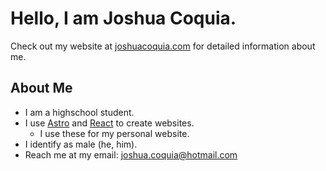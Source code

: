 # Hello, I am Joshua Coquia.
Check out my website at [joshuacoquia.com](https://joshuacoquia.com) for detailed information about me.
## About Me
- I am a highschool student.
- I use [Astro](astro.build) and [React](react.dev) to create websites.
  - I use these for my personal website.
- I identify as male (he, him).
- Reach me at my email: joshua.coquia@hotmail.com

<!-- Template text below: -->
<!--
**JoshuaCoquia/JoshuaCoquia** is a ✨ _special_ ✨ repository because its `README.md` (this file) appears on your GitHub profile.

Here are some ideas to get you started:

- 🔭 I’m currently working on ...
- 🌱 I’m currently learning ...
- 👯 I’m looking to collaborate on ...
- 🤔 I’m looking for help with ...
- 💬 Ask me about ...
- 📫 How to reach me: ...
- 😄 Pronouns: ...
- ⚡ Fun fact: ...
-->
